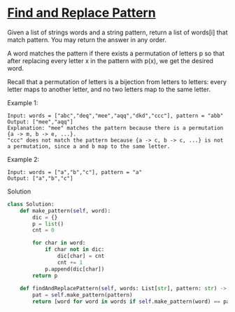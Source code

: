 # [Find and Replace Pattern](https://leetcode.com/problems/find-and-replace-pattern/)

Given a list of strings words and a string pattern, return a list of words[i] that match pattern. You may return the 
answer in any order.

A word matches the pattern if there exists a permutation of letters p so that after replacing every letter x in the 
pattern with p(x), we get the desired word.

Recall that a permutation of letters is a bijection from letters to letters: every letter maps to another letter, and 
no two letters map to the same letter.

Example 1:
```
Input: words = ["abc","deq","mee","aqq","dkd","ccc"], pattern = "abb"
Output: ["mee","aqq"]
Explanation: "mee" matches the pattern because there is a permutation {a -> m, b -> e, ...}. 
"ccc" does not match the pattern because {a -> c, b -> c, ...} is not a permutation, since a and b map to the same letter.
```
Example 2:
```
Input: words = ["a","b","c"], pattern = "a"
Output: ["a","b","c"]
```
Solution
```python
class Solution:
    def make_pattern(self, word):
        dic = {}
        p = list()
        cnt = 0

        for char in word:
            if char not in dic:
                dic[char] = cnt
                cnt += 1
            p.append(dic[char])
        return p
    
    def findAndReplacePattern(self, words: List[str], pattern: str) -> List[str]:
        pat = self.make_pattern(pattern)
        return [word for word in words if self.make_pattern(word) == pat]
        
```